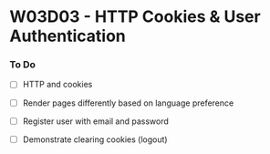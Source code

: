 # W03D03 - HTTP Cookies & User Authentication

### To Do
- [ ] HTTP and cookies
- [ ] Render pages differently based on language preference
- [ ] Register user with email and password
- [ ] Demonstrate clearing cookies (logout)






















